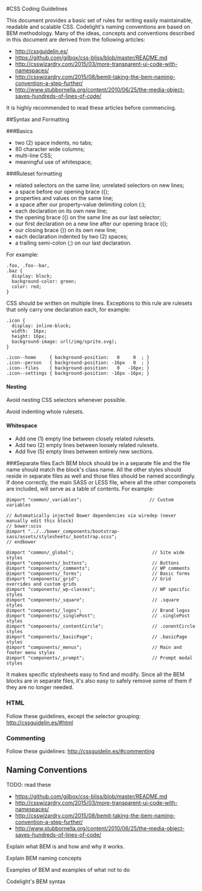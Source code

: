 #CSS Coding Guidelines

This document provides a basic set of rules for writing easily maintainable, readable and scalable CSS.
Codelight's naming conventions are based on BEM methodology.
Many of the ideas, concepts and conventions described in this document are derived from the following articles:
- http://cssguidelin.es/
- https://github.com/gilbox/css-bliss/blob/master/README.md
- http://csswizardry.com/2015/03/more-transparent-ui-code-with-namespaces/
- http://csswizardry.com/2015/08/bemit-taking-the-bem-naming-convention-a-step-further/
- http://www.stubbornella.org/content/2010/06/25/the-media-object-saves-hundreds-of-lines-of-code/

It is highly recommended to read these articles before commencing.

##Syntax and Formatting

###Basics
- two (2) space indents, no tabs;
- 80 character wide columns;
- multi-line CSS;
- meaningful use of whitespace;

###Ruleset formatting
- related selectors on the same line; unrelated selectors on new lines;
- a space before our opening brace ({);
- properties and values on the same line;
- a space after our property–value delimiting colon (:);
- each declaration on its own new line;
- the opening brace ({) on the same line as our last selector;
- our first declaration on a new line after our opening brace ({);
- our closing brace (}) on its own new line;
- each declaration indented by two (2) spaces;
- a trailing semi-colon (;) on our last declaration.

For example:

    .foo, .foo--bar,
    .baz {
      display: block;
      background-color: green;
      color: red;
    }

CSS should be written on multiple lines. Exceptions to this rule are rulesets that only carry one declaration each, for example:

    .icon {
      display: inline-block;
      width:  16px;
      height: 16px;
      background-image: url(/img/sprite.svg);
    }

    .icon--home     { background-position:   0     0  ; }
    .icon--person   { background-position: -16px   0  ; }
    .icon--files    { background-position:   0   -16px; }
    .icon--settings { background-position: -16px -16px; }
    
#### Nesting
Avoid nesting CSS selectors whenever possible.

Avoid indenting whole rulesets.

#### Whitespace
- Add one (1) empty line between closely related rulesets.
- Add two (2) empty lines between loosely related rulesets.
- Add five (5) empty lines between entirely new sections.

###Separate files
Each BEM block should be in a separate file and the file name should match the block's class name. All the other
styles should reside in separate files as well and those files should be named accordingly. If done correctly, the main SASS or LESS file, where all the other componets are included, will serve as a table of contents. For example:
    
    @import "common/_variables";                         // Custom variables

    // Automatically injected Bower dependencies via wiredep (never manually edit this block)
    // bower:scss
    @import "../../bower_components/bootstrap-sass/assets/stylesheets/_bootstrap.scss";
    // endbower

    @import "common/_global";                             // Site wide styles
    @import "components/_buttons";                        // Buttons
    @import "components/_comments";                       // WP comments
    @import "components/_forms";                          // Basic forms
    @import "components/_grid";                           // Grid overrides and custom grids 
    @import "components/_wp-classes";                     // WP specific styles
    @import "components/_square";                         // .square styles
    @import "components/_logos";                          // Brand logos
    @import "components/_singlePost";                     // .singlePost styles
    @import "components/_contentCircle";                  // .conentCircle styles
    @import "components/_basicPage";                      // .basicPage styles
    @import "components/_menus";                          // Main and footer menu styles
    @import "components/_prompt";                         // Prompt modal styles
    
It makes specific stylesheets easy to find and modify. Since all the BEM blocks are in separate files, it's also easy
to safely remove some of them if they are no longer needed.

### HTML
Follow these guidelines, except the selector grouping: http://cssguidelin.es/#html

### Commenting
Follow these guidelines: http://cssguidelin.es/#commenting

## Naming Conventions
TODO:
read these
- https://github.com/gilbox/css-bliss/blob/master/README.md
- http://csswizardry.com/2015/03/more-transparent-ui-code-with-namespaces/
- http://csswizardry.com/2015/08/bemit-taking-the-bem-naming-convention-a-step-further/
- http://www.stubbornella.org/content/2010/06/25/the-media-object-saves-hundreds-of-lines-of-code/

Explain what BEM is and how and why it works.

Explain BEM naming concepts

Examples of BEM and examples of what not to do

Codelight's BEM syntax
